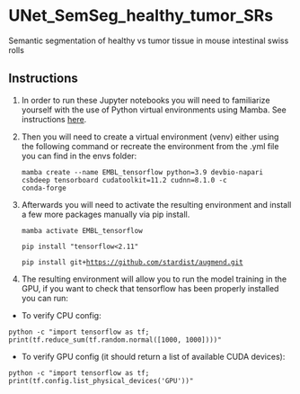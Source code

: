 # UNet_SemSeg_healthy_tumor_SRs
Semantic segmentation of healthy vs tumor tissue in mouse intestinal swiss rolls

<h2>Instructions</h2>

1. In order to run these Jupyter notebooks you will need to familiarize yourself with the use of Python virtual environments using Mamba. See instructions [here](https://biapol.github.io/blog/mara_lampert/getting_started_with_mambaforge_and_python/readme.html).

2. Then you will need to create a virtual environment (venv) either using the following command or recreate the environment from the .yml file you can find in the envs folder:

   <code>mamba create --name EMBL_tensorflow python=3.9 devbio-napari csbdeep tensorboard cudatoolkit=11.2 cudnn=8.1.0 -c conda-forge</code>

3. Afterwards you will need to activate the resulting environment and install a few more packages manually via pip install.

   <code>mamba activate EMBL_tensorflow</code>

   <code>pip install "tensorflow<2.11"</code>

   <code>pip install git+https://github.com/stardist/augmend.git</code>

4. The resulting environment will allow you to run the model training in the GPU, if you want to check that tensorflow has been properly installed you can run:

- To verify CPU config:

<code>python -c "import tensorflow as tf; print(tf.reduce_sum(tf.random.normal([1000, 1000])))"</code>

- To verify GPU config (it should return a list of available CUDA devices):

<code>python -c "import tensorflow as tf; print(tf.config.list_physical_devices('GPU'))"</code>

